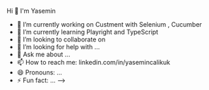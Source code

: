  Hi  👋 I'm Yasemin
- 🔭 I’m currently working on Custment with Selenium , Cucumber 
- 🌱 I’m currently learning Playright and TypeScript
- 👯 I’m looking to collaborate on 
- 🤔 I’m looking for help with ...
- 💬 Ask me about ...
- 📫 How to reach me: linkedin.com/in/yasemincalikuk
- 😄 Pronouns: ...
- ⚡ Fun fact: ...
-->
